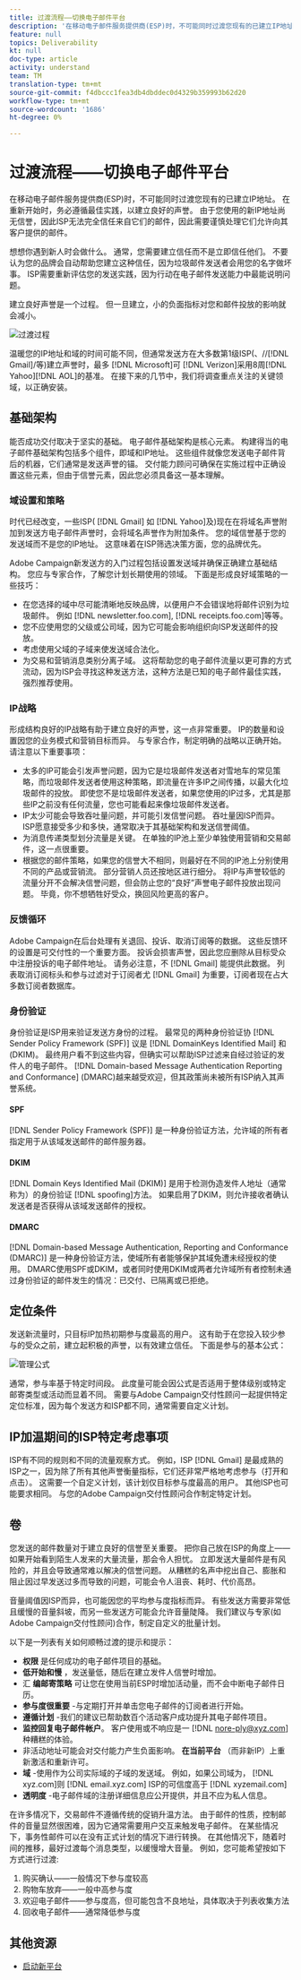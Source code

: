 ```yaml
---
title: 过渡流程——切换电子邮件平台
description: '在移动电子邮件服务提供商(ESP)时，不可能同时过渡您现有的已建立IP地址。 在重新开始时，务必遵循最佳实践，以建立良好的声誉。 由于您使用的新IP地址尚无信誉，因此ISP无法完全信任来自它们的邮件，因此需要谨慎处理它们允许向其客户提供的邮件。 '
feature: null
topics: Deliverability
kt: null
doc-type: article
activity: understand
team: TM
translation-type: tm+mt
source-git-commit: f4dbccc1fea3db4dbddec0d4329b359993b62d20
workflow-type: tm+mt
source-wordcount: '1686'
ht-degree: 0%

---
```



# 过渡流程——切换电子邮件平台

在移动电子邮件服务提供商(ESP)时，不可能同时过渡您现有的已建立IP地址。 在重新开始时，务必遵循最佳实践，以建立良好的声誉。 由于您使用的新IP地址尚无信誉，因此ISP无法完全信任来自它们的邮件，因此需要谨慎处理它们允许向其客户提供的邮件。

想想你遇到新人时会做什么。 通常，您需要建立信任而不是立即信任他们。 不要认为您的品牌会自动帮助您建立这种信任，因为垃圾邮件发送者会用您的名字做坏事。 ISP需要重新评估您的发送实践，因为行动在电子邮件发送能力中最能说明问题。

建立良好声誉是一个过程。 但一旦建立，小的负面指标对您和邮件投放的影响就会减小。

![过渡过程](assets/transition-process.png)

温暖您的IP地址和域的时间可能不同，但通常发送方在大多数第1级ISP(、//[!DNL Gmail]/等)建立声誉时，最多 [!DNL Microsoft]可 [!DNL Verizon]采用8周[!DNL Yahoo][!DNL AOL]的基准。
在接下来的几节中，我们将调查重点关注的关键领域，以正确安装。

## 基础架构

能否成功交付取决于坚实的基础。 电子邮件基础架构是核心元素。 构建得当的电子邮件基础架构包括多个组件，即域和IP地址。 这些组件就像您发送电子邮件背后的机器，它们通常是发送声誉的锚。 交付能力顾问可确保在实施过程中正确设置这些元素，但由于信誉元素，因此您必须具备这一基本理解。

### 域设置和策略

时代已经改变，一些ISP( [!DNL Gmail] 如 [!DNL Yahoo]及)现在在将域名声誉附加到发送方电子邮件声誉时，会将域名声誉作为附加条件。 您的域信誉基于您的发送域而不是您的IP地址。 这意味着在ISP筛选决策方面，您的品牌优先。

Adobe Campaign新发送方的入门过程包括设置发送域并确保正确建立基础结构。 您应与专家合作，了解您计划长期使用的领域。 下面是形成良好域策略的一些技巧：

* 在您选择的域中尽可能清晰地反映品牌，以便用户不会错误地将邮件识别为垃圾邮件。 例如 [!DNL newsletter.foo.com], [!DNL receipts.foo.com]等等。
* 您不应使用您的父级或公司域，因为它可能会影响组织向ISP发送邮件的投放。
* 考虑使用父域的子域来使发送域合法化。
* 为交易和营销消息类别分离子域。 这将帮助您的电子邮件流量以更可靠的方式流动，因为ISP会寻找这种发送方法，这种方法是已知的电子邮件最佳实践，强烈推荐使用。

### IP战略

形成结构良好的IP战略有助于建立良好的声誉，这一点非常重要。 IP的数量和设置因您的业务模式和营销目标而异。 与专家合作，制定明确的战略以正确开始。 请注意以下重要事项：

* 太多的IP可能会引发声誉问题，因为它是垃圾邮件发送者对雪地车的常见策略，而垃圾邮件发送者使用这种策略，即流量在许多IP之间传播，以最大化垃圾邮件的投放。 即使您不是垃圾邮件发送者，如果您使用的IP过多，尤其是那些IP之前没有任何流量，您也可能看起来像垃圾邮件发送者。
* IP太少可能会导致吞吐量问题，并可能引发信誉问题。 吞吐量因ISP而异。 ISP愿意接受多少和多快，通常取决于其基础架构和发送信誉阈值。
* 为消息传递类型划分流量是关键。 在单独的IP池上至少单独使用营销和交易邮件，这一点很重要。
* 根据您的邮件策略，如果您的信誉大不相同，则最好在不同的IP池上分别使用不同的产品或营销流。 部分营销人员还按地区进行细分。 将IP与声誉较低的流量分开不会解决信誉问题，但会防止您的“良好”声誉电子邮件投放出现问题。 毕竟，你不想牺牲好受众，换回风险更高的客户。

### 反馈循环

Adobe Campaign在后台处理有关退回、投诉、取消订阅等的数据。 这些反馈环的设置是可交付性的一个重要方面。 投诉会损害声誉，因此您应删除从目标受众中注册投诉的电子邮件地址。 请务必注意，不 [!DNL Gmail] 能提供此数据。 列表取消订阅标头和参与过滤对于订阅者尤 [!DNL Gmail] 为重要，订阅者现在占大多数订阅者数据库。

### 身份验证

身份验证是ISP用来验证发送方身份的过程。 最常见的两种身份验证协 [!DNL Sender Policy Framework (SPF)] 议是 [!DNL DomainKeys Identified Mail] 和(DKIM)。 最终用户看不到这些内容，但确实可以帮助ISP过滤来自经过验证的发件人的电子邮件。 [!DNL Domain-based Message Authentication Reporting and Conformance] (DMARC)越来越受欢迎，但其政策尚未被所有ISP纳入其声誉系统。

#### **SPF**

[!DNL Sender Policy Framework (SPF)] 是一种身份验证方法，允许域的所有者指定用于从该域发送邮件的邮件服务器。

#### **DKIM**

[!DNL Domain Keys Identified Mail (DKIM)] 是用于检测伪造发件人地址（通常称为）的身份验证 [!DNL spoofing]方法。 如果启用了DKIM，则允许接收者确认发送者是否获得从该域发送邮件的授权。

#### **DMARC**

[!DNL Domain-based Message Authentication, Reporting and Conformance (DMARC)] 是一种身份验证方法，使域所有者能够保护其域免遭未经授权的使用。 DMARC使用SPF或DKIM，或者同时使用DKIM或两者允许域所有者控制未通过身份验证的邮件发生的情况：已交付、已隔离或已拒绝。

## 定位条件

发送新流量时，只目标IP加热初期参与度最高的用户。 这有助于在您投入较少参与的受众之前，建立起积极的声誉，以有效建立信任。 下面是参与的基本公式：

![管理公式](assets/formula-for-enagement.png)

通常，参与率基于特定时间段。 此度量可能会因公式是否适用于整体级别或特定邮寄类型或活动而显着不同。 需要与Adobe Campaign交付性顾问一起提供特定定位标准，因为每个发送方和ISP都不同，通常需要自定义计划。

## IP加温期间的ISP特定考虑事项

ISP有不同的规则和不同的流量观察方式。 例如，ISP [!DNL Gmail] 是最成熟的ISP之一，因为除了所有其他声誉衡量指标，它们还非常严格地考虑参与（打开和点击）。 这需要一个自定义计划，该计划仅目标参与度最高的用户。 其他ISP也可能要求相同。 与您的Adobe Campaign交付性顾问合作制定特定计划。

## 卷

您发送的邮件数量对于建立良好的信誉至关重要。 把你自己放在ISP的角度上——如果开始看到陌生人发来的大量流量，那会令人担忧。 立即发送大量邮件是有风险的，并且会导致通常难以解决的信誉问题。 从糟糕的名声中挖出自己、膨胀和阻止因过早发送过多而导致的问题，可能会令人沮丧、耗时、代价高昂。

音量阈值因ISP而异，也可能因您的平均参与度指标而异。 有些发送方需要非常低且缓慢的音量斜坡，而另一些发送方可能会允许音量陡降。 我们建议与专家(如Adobe Campaign交付性顾问)合作，制定自定义的批量计划。

以下是一列表有关如何顺畅过渡的提示和提示：

* **权限** 是任何成功的电子邮件项目的基础。
* **低开始和慢** ，发送量低，随后在建立发件人信誉时增加。
* 汇 **编邮寄策略** 可让您在使用当前ESP时增加活动量，而不会中断电子邮件日历。
* **参与度很重要** -与定期打开并单击您电子邮件的订阅者进行开始。
* **遵循计划** -我们的建议已帮助数百个活动客户成功提升其电子邮件项目。
* **监控回复电子邮件帐户**。 客户使用或不响应是一 [!DNL nore-ply@xyz.com] 种糟糕的体验。
* 非活动地址可能会对交付能力产生负面影响。 **在当前平台** （而非新IP）上重新激活和重新许可。
* **域** -使用作为公司实际域的子域的发送域。 例如，如果公司域为， [!DNL xyz.com]则 [!DNL email.xyz.com] ISP的可信度高于 [!DNL xyzemail.com]
* **透明度** -电子邮件域的注册详细信息应公开提供，并且不应为私人信息。

在许多情况下，交易邮件不遵循传统的促销升温方法。 由于邮件的性质，控制邮件的音量显然很困难，因为它通常需要用户交互来触发电子邮件。 在某些情况下，事务性邮件可以在没有正式计划的情况下进行转换。 在其他情况下，随着时间的推移，最好过渡每个消息类型，以缓慢增大音量。 例如，您可能希望按如下方式进行过渡:

1. 购买确认——一般情况下参与度较高
2. 购物车放弃——一般中高参与度
3. 欢迎电子邮件——参与度高，但可能包含不良地址，具体取决于列表收集方法
4. 回收电子邮件——通常降低参与度

## 其他资源

* [启动新平台](https://docs.adobe.com/content/help/en/campaign-standard/using/testing-and-sending/managing-deliverability/starting-new-platform.html)
